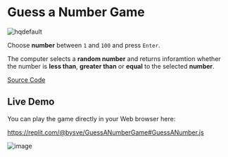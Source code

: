 # Guess a Number Game
![hqdefault](https://user-images.githubusercontent.com/103934900/192238157-4990c9d4-c402-4bfa-ba9c-937f86a595cc.jpg)

Choose **number** between `1` and `100` and press `Enter`.

The computer selects a **random number** and returns inforamtion whether the number is **less than**, **greater than** or **equal** to the selected **number**.

[Source Code](guess-a-number-game.js)

## Live Demo

You can play the game directly in your Web browser here:

https://replit.com/@bysve/GuessANumberGame#GuessANumber.js

![image](https://user-images.githubusercontent.com/103934900/192453891-f05c4161-4d81-44bc-9768-790558e0e367.png)
